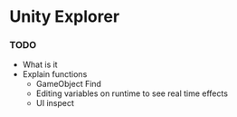 ﻿# Unity Explorer

### TODO
- What is it
- Explain functions
  - GameObject Find
  - Editing variables on runtime to see real time effects
  - UI inspect